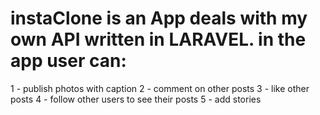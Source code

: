 # instaClone is an App deals with my own API written in LARAVEL. in the app user can:
1 - publish photos with caption
2 - comment on other posts
3 - like other posts
4 - follow other users to see their posts
5 - add stories
